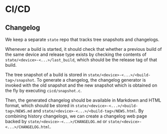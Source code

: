 # CI/CD

## Changelog

We keep a separate `state` repo that tracks tree snapshots and changelogs.

Whenever a build is started, it should check that whether a previous build of the same device
and release type exists by checking the contents of `state/<device>-<...>/last_build`,
which should be the release tag of that build.

The tree snapshot of a build is stored in `state/<device>-<...>/<build-tag>/snapshot`.
To generate a changelog, the changelog generator is invoked with the old snapshot and the new
snapshot which is obtained on the fly by executing `cicd/snapshot.c`.

Then, the generated changelog should be available in Markdown and HTML format, which should be
stored in `state/<device>-<...>/<build-tag>/NEWS.md` and `state/<device>-<...>/<build-tag>/NEWS.html`.
By combining history changelogs, we can create a changelog web page backed by
`state/<device>-<...>/CHANGELOG.md` or `state/<device>-<...>/CHANGELOG.html`.
